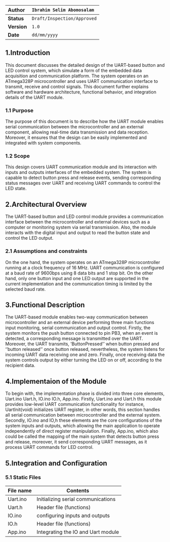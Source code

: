 | **Author**              | `Ibrahim Selim Abomosalam`                                       |
|:------------------------|:-----------------------------------------------------|
| **Status**              | `Draft/Inspection/Approved`                          |
| **Version**             | `1.0`                                                |
| **Date**                | `dd/mm/yyyy`                                         |

## 1.Introduction
This document discusses the detailed design of the UART-based button and LED control system, which simulate a form of the embedded data acquisition and communication platform. The system operates on an ATmega328P microcontroller and uses UART communication interface to transmit, receive and control signals. This document further explains software and hardware architecture, functional behavior, and integration details of the UART module.

### 1.1 Purpose
The purpose of this document is to describe how the UART module enables serial communication between the microcontroller and an external component, allowing real-time data transmission and data reception. Moreover, it ensures that the design can be easily implemented and integrated with system components.
### 1.2 Scope
This design covers UART communication module and its interaction with inputs and outputs interfaces of the embedded system. The system is capable to detect button press and release events, sending corresponding status messages over UART and receiving UART commands to control the LED state.

## 2.Architectural Overview
The UART-based button and LED control module provides a communication interface between the microcontroller and external devices such as a computer or monitoring system via serial transmission. Also, the module interacts with the digital input and output to read the button state and control the LED output.
### 2.1 Assumptions and constraints 
On the one hand, the system operates on an ATmega328P microcontroller running at a clock frequency of 16 MHz. UART communication is configured at a baud rate of 9600bps using 8 data bits and 1 stop bit. On the other hand, only one button input and one LED output are supported in the current implementation and the communication timing is limited by the selected baud rate.

## 3.Functional Description
The UART-based module enables two-way communication between microcontroller and an external device performing three main functions input monitoring, serial communication and output control. Firstly, the system monitors the push button connected to pin PB3, when an event is detected, a corresponding message is transmitted over the UART. Moreover, the UART transmits, ’ButtonPressed’’ when button pressed and ‘’button released’’ once button released, nevertheless, the system listens for incoming UART data receiving one and zero. Finally, once receiving data the system controls output by either turning the LED on or off, according to the recipient data.

## 4.Implementaion of the Module
To begin with, the implementation phase is divided into three core elements, Uart.ino Uart.h, IO.ino IO.h, App.ino. Firstly, Uart.ino and Uart.h this module provides low-level UART communication functionality for instance, UartInit(void) initializes UART register, in other words, this section handles all serial communication between microcontroller and the external system. Secondly, IO.ino and IO,h these elements are the core configurations of the system inputs and outputs, which allowing the main application to operate independently of direct register manipulation. Finally, App.ino, which also could be called the mapping of the main system that detects button press and release, moreover, it send corresponding UART messages, as it process UART commands for LED control.

## 5.Integration and Configuration
### 5.1 Static Files
| File name | Contents                             |
|-----------|--------------------------------------|
| Uart.ino  | Initializing serial communications   |
| Uart.h    | Header file (functions)              |
| IO.ino    | configuring inputs and outputs       |
| IO.h      | Header file (functions)              |
| App.ino   | Integrating the IO and Uart module   |


